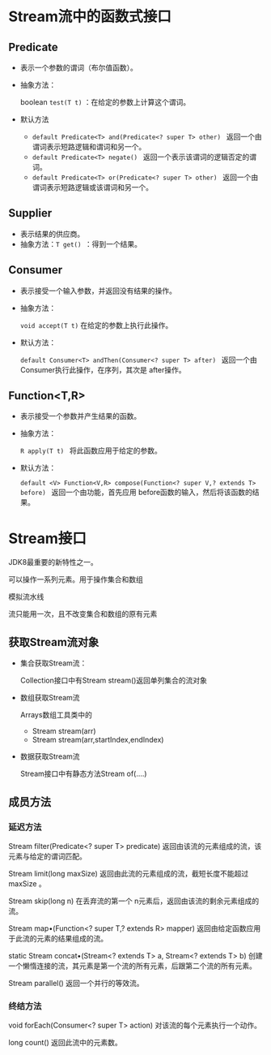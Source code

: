 # Stream流中的函数式接口

## Predicate

* 表示一个参数的谓词（布尔值函数）。 

* 抽象方法：

    boolean `test(T t)`  ：在给定的参数上计算这个谓词。 
    
* 默认方法

    * `default Predicate<T> and(Predicate<? super T> other) `
        返回一个由谓词表示短路逻辑和谓词和另一个。  
    * `default Predicate<T> negate() `
        返回一个表示该谓词的逻辑否定的谓词。  
    * `default Predicate<T> or(Predicate<? super T> other) `
        返回一个由谓词表示短路逻辑或该谓词和另一个。  



## Supplier

* 表示结果的供应商。 
* 抽象方法：`T get() `：得到一个结果。 

## Consumer

* 表示接受一个输入参数，并返回没有结果的操作。

* 抽象方法：

    `void accept(T t)`  在给定的参数上执行此操作。

* 默认方法：  

    `default Consumer<T> andThen(Consumer<? super T> after) `
    返回一个由 Consumer执行此操作，在序列，其次是 after操作。  

## Function<T,R>

* 表示接受一个参数并产生结果的函数。 

* 抽象方法：

    `R apply(T t) ` 将此函数应用于给定的参数。  

* 默认方法：

    `default <V> Function<V,R> compose(Function<? super V,? extends T> before) `
    返回一个由功能，首先应用 before函数的输入，然后将该函数的结果。  



# Stream接口

JDK8最重要的新特性之一。

可以操作一系列元素。用于操作集合和数组

模拟流水线

流只能用一次，且不改变集合和数组的原有元素



## 获取Stream流对象

* 集合获取Stream流：

    Collection接口中有Stream stream()返回单列集合的流对象

* 数组获取Stream流

    Arrays数组工具类中的

    * Stream stream(arr)
    * Stream stream(arr,startIndex,endIndex)

* 数据获取Stream流

    Stream接口中有静态方法Stream of(....)



## 成员方法



### 延迟方法

Stream<T> filter(Predicate<? super T> predicate) 
返回由该流的元素组成的流，该元素与给定的谓词匹配。  

Stream<T> limit(long maxSize) 返回由此流的元素组成的流，截短长度不能超过 maxSize 。

Stream<T> skip(long n) 在丢弃流的第一个 n元素后，返回由该流的剩余元素组成的流。 

<R> Stream<R> map•(Function<? super T,? extends R> mapper) 返回由给定函数应用于此流的元素的结果组成的流。 

static <T> Stream<T> concat•(Stream<? extends T> a, Stream<? extends T> b) 创建一个懒惰连接的流，其元素是第一个流的所有元素，后跟第二个流的所有元素。  

Stream<T> parallel() 
返回一个并行的等效流。 

### 终结方法

void forEach(Consumer<? super T> action) 
对该流的每个元素执行一个动作。  

long count() 返回此流中的元素数。  
